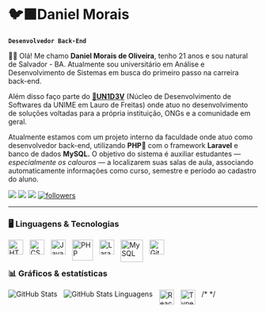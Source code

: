 # 🐦‍⬛Daniel Morais

**`Desenvolvedor Back-End`**

🖐🏽 Olá! Me chamo <b>Daniel Morais de Oliveira</b>, tenho 21 anos e sou natural de Salvador - BA. Atualmente sou universitário em Análise e Desenvolvimento de Sistemas em busca do primeiro passo na carreira back-end.

Além disso faço parte do <a href="https://www.linkedin.com/company/un1d3v/posts/?feedView=all"><b>🤖UN1D3V</b></a> (Núcleo de Desenvolvimento de Softwares da UNIME em Lauro de Freitas) onde atuo no desenvolvimento de soluções voltadas para a própria instituição, ONGs e a comunidade em geral.

Atualmente estamos com um projeto interno da faculdade onde atuo como desenvolvedor back-end, utilizando <b>PHP🐘</b> com o framework <b>Laravel</b> e banco de dados <b>MySQL.</b> O objetivo do sistema é auxiliar estudantes — <i>especialmente os calouros</i> — a localizarem suas salas de aula, associando automaticamente informações como curso, semestre e período ao cadastro do aluno.

<p align="left">
      <a href="https://discord.com/users/1341637704965947422" target="_blank">
         <img src="https://img.shields.io/badge/Discord-7289DA?style=for-the-badge&logo=discord&logoColor=white" /></a>
      <a href="https://www.linkedin.com/in/danielomorais/" target="_blank">
      <img src="https://img.shields.io/badge/LinkedIn-0077B5?style=for-the-badge&logo=linkedin&logoColor=white" /></a>
      <a href="mailto:dan.oliveira972@gmail.com" target="_blank">
         <img src="https://img.shields.io/badge/Gmail-D14836?style=for-the-badge&logo=gmail&logoColor=white" /></a> 
      <a href="https://github.com/danielomorais?tab=followers">
         <img alt="followers" title="Follow me on Github" src="https://custom-icon-badges.demolab.com/github/followers/danielomorais?color=236ad3&labelColor=1155ba&style=for-the-badge&logo=github&label=Seguir&logoColor=white"/></a>
   </p>

---
### 🖥️ Linguagens & Tecnologias


<img align="left" alt="HTML" width="30px" style="padding-right:10px;" src="https://cdn.jsdelivr.net/gh/devicons/devicon@latest/icons/html5/html5-original.svg" />
<img align="left" alt="CSS" width="30px" style="padding-right:10px;" src="https://cdn.jsdelivr.net/gh/devicons/devicon@latest/icons/css3/css3-original.svg" />          
<img align="left" alt="JavaScript" width="30px" style="padding-right:10px;" src="https://cdn.jsdelivr.net/gh/devicons/devicon@latest/icons/javascript/javascript-original.svg" />       
<img align="left" alt="PHP" width="42px" style="padding-right:10px;" src="https://cdn.jsdelivr.net/gh/devicons/devicon@latest/icons/php/php-original.svg" />
<img align="left" alt="Laravel" width="30px" style="padding-right:10px;" src="https://cdn.jsdelivr.net/gh/devicons/devicon@latest/icons/laravel/laravel-original.svg" />
<img align="left" alt="MySQL" width="45px" style="padding-right:10px;" src="https://cdn.jsdelivr.net/gh/devicons/devicon@latest/icons/mysql/mysql-original-wordmark.svg" />
<img align="left" alt="Git" width="30px" style="padding-right:10px;" src="https://cdn.jsdelivr.net/gh/devicons/devicon@latest/icons/git/git-original.svg" />

<br>
<br>


### 📊 Gráficos & estatísticas

<p>

<img align="left" alt="GitHub Stats" heigth="200px" style="padding-right:10px;" src="https://github-readme-stats.vercel.app/api?username=danielomorais&show_icons=true&theme=tokyonight&include_all_commits=true&locale=pt-br" />
<img align="left" alt="GitHub Stats Linguagens" heigth="200px" style="padding-right:10px;" src="https://github-readme-stats.vercel.app/api/top-langs/?username=danielomorais&show_icons=true&theme=tokyonight&include_all_commits=true&locale=pt-br" />


/*
<img align="left" alt="React" width="30px" style="padding-right:10px;" src="https://cdn.jsdelivr.net/gh/devicons/devicon@latest/icons/react/react-original.svg" />
<img align="left" alt="TypeScript" width="30px" style="padding-right:10px;" src="https://cdn.jsdelivr.net/gh/devicons/devicon@latest/icons/typescript/typescript-original.svg" />
*/
